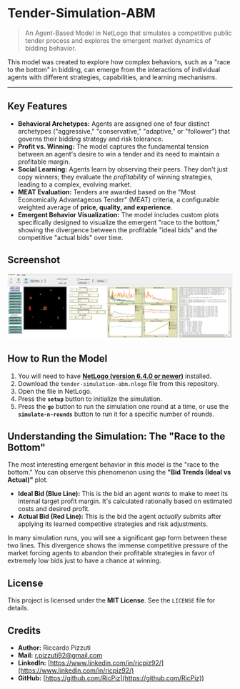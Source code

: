 # Tender-Simulation-ABM

> An Agent-Based Model in NetLogo that simulates a competitive public tender process and explores the emergent market dynamics of bidding behavior.

This model was created to explore how complex behaviors, such as a "race to the bottom" in bidding, can emerge from the interactions of individual agents with different strategies, capabilities, and learning mechanisms.

---

## Key Features

*   **Behavioral Archetypes:** Agents are assigned one of four distinct archetypes ("aggressive," "conservative," "adaptive," or "follower") that governs their bidding strategy and risk tolerance.
*   **Profit vs. Winning:** The model captures the fundamental tension between an agent's desire to win a tender and its need to maintain a profitable margin.
*   **Social Learning:** Agents learn by observing their peers. They don't just copy winners; they evaluate the *profitability* of winning strategies, leading to a complex, evolving market.
*   **MEAT Evaluation:** Tenders are awarded based on the "Most Economically Advantageous Tender" (MEAT) criteria, a configurable weighted average of **price, quality, and experience**.
*   **Emergent Behavior Visualization:** The model includes custom plots specifically designed to visualize the emergent "race to the bottom," showing the divergence between the profitable "ideal bids" and the competitive "actual bids" over time.

## Screenshot

![NetLogo Simulation Interface](interface.png)

## How to Run the Model

1.  You will need to have [**NetLogo (version 6.4.0 or newer)**](https://ccl.northwestern.edu/netlogo/) installed.
2.  Download the `tender-simulation-abm.nlogo` file from this repository.
3.  Open the file in NetLogo.
4.  Press the **`setup`** button to initialize the simulation.
5.  Press the **`go`** button to run the simulation one round at a time, or use the **`simulate-n-rounds`** button to run it for a specific number of rounds.

## Understanding the Simulation: The "Race to the Bottom"

The most interesting emergent behavior in this model is the "race to the bottom." You can observe this phenomenon using the **"Bid Trends (Ideal vs Actual)"** plot.

*   **Ideal Bid (Blue Line):** This is the bid an agent *wants* to make to meet its internal target profit margin. It's calculated rationally based on estimated costs and desired profit.
*   **Actual Bid (Red Line):** This is the bid the agent *actually* submits after applying its learned competitive strategies and risk adjustments.

In many simulation runs, you will see a significant gap form between these two lines. This divergence shows the immense competitive pressure of the market forcing agents to abandon their profitable strategies in favor of extremely low bids just to have a chance at winning.

## License

This project is licensed under the **MIT License**. See the `LICENSE` file for details.

## Credits

*   **Author:** Riccardo Pizzuti
*   **Mail:** r.pizzuti92@gmail.com
*   **LinkedIn:** [https://www.linkedin.com/in/ricpiz92/](https://www.linkedin.com/in/ricpiz92/)
*   **GitHub:** [https://github.com/RicPiz](https://github.com/RicPiz))
